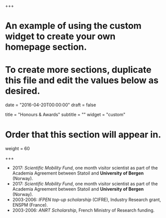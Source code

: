 +++
# An example of using the custom widget to create your own homepage section.
# To create more sections, duplicate this file and edit the values below as desired.

date = "2016-04-20T00:00:00"
draft = false

title = "Honours & Awards"
subtitle = ""
widget = "custom"

# Order that this section will appear in.
weight = 60

+++

- 2017: _Scientific Mobility Fund_, one month visitor scientist as part of the Academia Agreement between Statoil and **University of Bergen** (Norway).
- 2017: _Scientific Mobility Fund_, one month visitor scientist as part of the Academia Agreement between Statoil and **University of Bergen** (Norway).
- 2003-2006: _IFPEN top-up scholarship_ (CIFRE), Industry Research grant, ENSPM (France).
- 2003-2006: _ANRT Scholarship_, French Ministry of Research funding.

